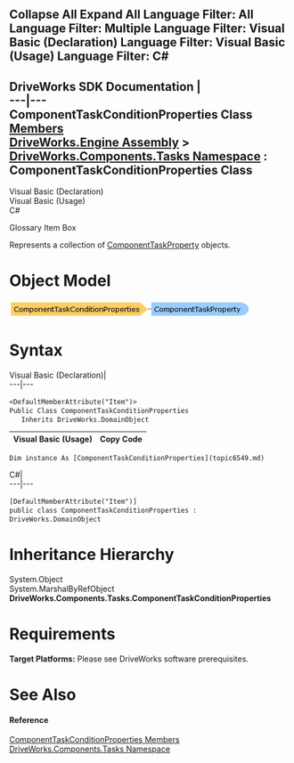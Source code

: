Collapse All Expand All Language Filter: All  Language Filter: Multiple  Language Filter: Visual Basic (Declaration) Language Filter: Visual Basic (Usage) Language Filter: C#  
---  
DriveWorks SDK Documentation  |   
---|---  
ComponentTaskConditionProperties Class   
[Members](topic6550.md)   
[DriveWorks.Engine Assembly](topic2156.md) > [DriveWorks.Components.Tasks Namespace](topic6391.md) : ComponentTaskConditionProperties Class  
---  
  
Visual Basic (Declaration)    
Visual Basic (Usage)    
C# 

Glossary Item Box

Represents a collection of [ComponentTaskProperty](topic6633.md) objects. 

# Object Model

![](dotnetdiagramimages/image341.png)

# Syntax

Visual Basic (Declaration)|   
---|---  
      
    
    <DefaultMemberAttribute("Item")>
    Public Class ComponentTaskConditionProperties 
       Inherits DriveWorks.DomainObject  
  
Visual Basic (Usage)| Copy Code  
---|---  
      
    
    Dim instance As [ComponentTaskConditionProperties](topic6549.md)  
  
C#|   
---|---  
      
    
    [DefaultMemberAttribute("Item")]
    public class ComponentTaskConditionProperties : DriveWorks.DomainObject   
  
# Inheritance Hierarchy

System.Object  
System.MarshalByRefObject  
**DriveWorks.Components.Tasks.ComponentTaskConditionProperties**  


# Requirements

**Target Platforms:** Please see DriveWorks software prerequisites.

# See Also

#### Reference

[ComponentTaskConditionProperties Members](topic6550.md)   
[DriveWorks.Components.Tasks Namespace](topic6391.md)


